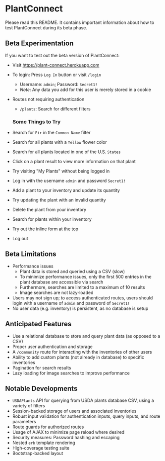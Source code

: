 # PlantConnect

Please read this README. It contains important information about how to test PlantConnect during its beta phase.

## Beta Experimentation

If you want to test out the beta version of PlantConnect:

- Visit https://plant-connect.herokuapp.com
- To login: Press `Log In` button or visit `/login`
  - Username: `admin`; Password: `Secret1!`
  - _Note_: Any data you add for this user is merely stored in a cookie
- Routes not requiring authentication

  - `/plants`: Search for different filters

  ### Some Things to Try

- Search for `Fir` in the `Common Name` filter
- Search for all plants with a `Yellow` flower color
- Search for all plants located in one of the U.S. `States`
- Click on a plant result to view more information on that plant
- Try visiting "My Plants" without being logged in
- Log in with the username `admin` and password `Secret1!`
- Add a plant to your inventory and update its quantity
- Try updating the plant with an invalid quantity
- Delete the plant from your inventory
- Search for plants within your inventory
- Try out the inline form at the top
- Log out

## Beta Limitations

- Performance issues
  - Plant data is stored and queried using a CSV (slow)
  - To minimize performance issues, only the first 500 entries in the plant database are accessible via search
  - Furthermore, searches are limited to a maximum of 10 results
  - Image searches are not lazy-loaded
- Users may not sign up; to access authenticated routes, users should login with a username of `admin` and password of `Secret1!`
- No user data (e.g. inventory) is persistent, as no database is setup

## Anticipated Features

- Use a relational database to store and query plant data (as opposed to a CSV)
- Proper user authentication and storage
- A `/community` route for interacting with the inventories of other users
- Ability to add custom plants (not already in database) to specific inventories
- Pagination for search results
- Lazy loading for image searches to improve performance

## Notable Developments

- `USDAPlants` API for querying from USDA plants database CSV, using a variety of filters
- Session-backed storage of users and associated inventories
- Robust input validation for authentication inputs, query inputs, and route parameters
- Route guards for authorized routes
- Usage of AJAX to minimize page reload where desired
- Security measures: Password hashing and escaping
- Nested `erb` template rendering
- High-coverage testing suite
- Bootstrap-backed layout
